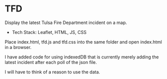 # TFD

Display the latest Tulsa Fire Department incident on a map.

* Tech Stack: Leaflet, HTML, JS, CSS

Place index.html, tfd.js and tfd.css into the same folder and open index.html in a browser.

I have added code for using indexedDB that is currently merely adding the latest incident after each poll of the json file.

I will have to think of a reason to use the data.
